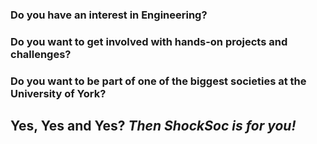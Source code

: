
### Do you have an interest in Engineering?
### Do you want to get involved with hands-on projects and challenges?
### Do you want to be part of one of the biggest societies at the University of York?
## Yes, Yes and Yes? _Then ShockSoc is for you!_
